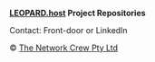 **[LEOPARD.host](https://leopard.host) Project Repositories**

Contact: Front-door or LinkedIn

© [The Network Crew Pty Ltd](https://thenetworkcrew.com.au)

